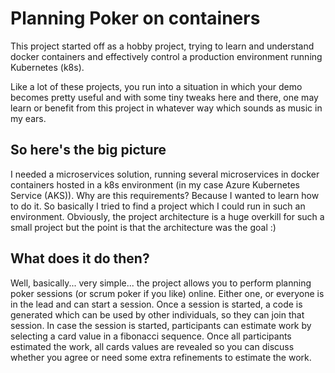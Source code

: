 # Planning Poker on containers

This project started off as a hobby project, trying to learn and understand docker containers
and effectively control a production environment running Kubernetes (k8s).

Like a lot of these projects, you run into a situation in which your demo becomes pretty useful
and with some tiny tweaks here and there, one may learn or benefit from this project in whatever
way which sounds as music in my ears.

## So here's the big picture

I needed a microservices solution, running several microservices in docker containers hosted in
a k8s environment (in my case Azure Kubernetes Service (AKS)). Why are this requirements? Because
I wanted to learn how to do it. So basically I tried to find a project which I could run in such
an environment. Obviously, the project architecture is a huge overkill for such a small project
but the point is that the architecture was the goal :)

## What does it do then?

Well, basically... very simple... the project allows you to perform planning poker sessions (or
scrum poker if you like) online. Either one, or everyone is in the lead and can start a session.
Once a session is started, a code is generated which can be used by other individuals, so they
can join that session. In case the session is started, participants can estimate work by selecting
a card value in a fibonacci sequence. Once all participants estimated the work, all cards values
are revealed so you can discuss whether you agree or need some extra refinements to estimate the
work.
